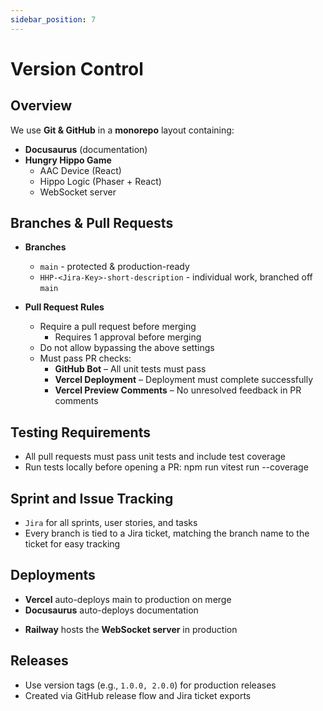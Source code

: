 ```yaml
---
sidebar_position: 7
---
```


# Version Control

## Overview
We use **Git & GitHub** in a **monorepo** layout containing:  

* **Docusaurus** (documentation)
* **Hungry Hippo Game** 
   * AAC Device (React)
   * Hippo Logic (Phaser + React)
   * WebSocket server

## Branches & Pull Requests
* **Branches**
    * `main` - protected & production-ready
    * `HHP-<Jira-Key>-short-description` - individual work, branched off `main`

* **Pull Request Rules**
    * Require a pull request before merging
        * Requires 1 approval before merging
    * Do not allow bypassing the above settings
    * Must pass PR checks:
        * **GitHub Bot** – All unit tests must pass  
        * **Vercel Deployment** – Deployment must complete successfully  
        * **Vercel Preview Comments** – No unresolved feedback in PR comments

## Testing Requirements
- All pull requests must pass unit tests and include test coverage
- Run tests locally before opening a PR: npm run vitest run --coverage

## Sprint and Issue Tracking
* `Jira` for all sprints, user stories, and tasks 
* Every branch is tied to a Jira ticket, matching the branch name to the ticket for easy tracking 

## Deployments
* **Vercel** auto-deploys main to production on merge
* **Docusaurus** auto-deploys documentation
- **Railway** hosts the **WebSocket server** in production

## Releases
- Use version tags (e.g., `1.0.0, 2.0.0`) for production releases
- Created via GitHub release flow and Jira ticket exports
